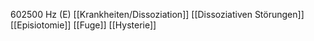602500 Hz (E)
[[Krankheiten/Dissoziation]]
[[Dissoziativen Störungen]]
[[Episiotomie]]
[[Fuge]]
[[Hysterie]]
